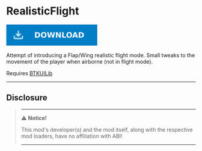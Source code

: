 # RealisticFlight

[![Download Latest RealisticFlight.dll](../.Resources/DownloadButtonEnabled.svg "Download Latest RealisticFlight.dll")](https://github.com/kafeijao/Kafe_CVR_Mods/releases/latest/download/RealisticFlight.dll)

Attempt of introducing a Flap/Wing realistic flight mode.
Small tweaks to the movement of the player when airborne (not in flight mode).

Requires [BTKUILib](https://github.com/BTK-Development/BTKUILib)

---

## Disclosure

> ---
> ⚠️ **Notice!**
>
> This mod's developer(s) and the mod itself, along with the respective mod loaders, have no affiliation with ABI!
>
> ---

